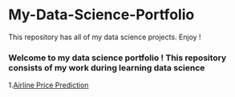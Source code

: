 # My-Data-Science-Portfolio
This repository has  all of my data science projects. Enjoy !

### Welcome to my data science portfolio ! This repository consists of my work during learning data science  

1.[Airline Price Prediction](https://github.com/ugursavci/Marketing-Segmentation-Project/blob/main/Marketin%20Segmentation/Untitled.ipynb)

